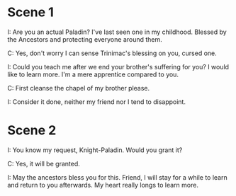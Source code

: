 # Scene 1

I: Are you an actual Paladin? I've last seen one in my childhood. Blessed by the Ancestors and protecting everyone around them.

C: Yes, don't worry I can sense Trinimac's blessing on you, cursed one.

I: Could you teach me after we end your brother's suffering for you? I would like to learn more. I'm a mere apprentice compared to you.

C: First cleanse the chapel of my brother please.

I: Consider it done, neither my friend nor I tend to disappoint.

# Scene 2

I: You know my request, Knight-Paladin. Would you grant it?

C: Yes, it will be granted.

I: May the ancestors bless you for this. Friend, I will stay for a while to learn and return to you afterwards. My heart really longs to learn more.
